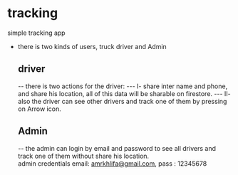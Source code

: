 # tracking

simple tracking app
- there is two kinds of users, truck driver and Admin
  ## driver
  -- there is two actions for the driver:
     --- I- share inter name and phone, and share his location, all of this data will be sharable on firestore.
     --- II- also the driver can see other drivers and track one of them by pressing on Arrow icon.
  <br>
  ## Admin
  -- the admin can login by email and password to see all drivers and track one of them without share his location.
  <br>
  admin credentials 
  email: amrkhlifa@gmail.com, pass : 12345678
